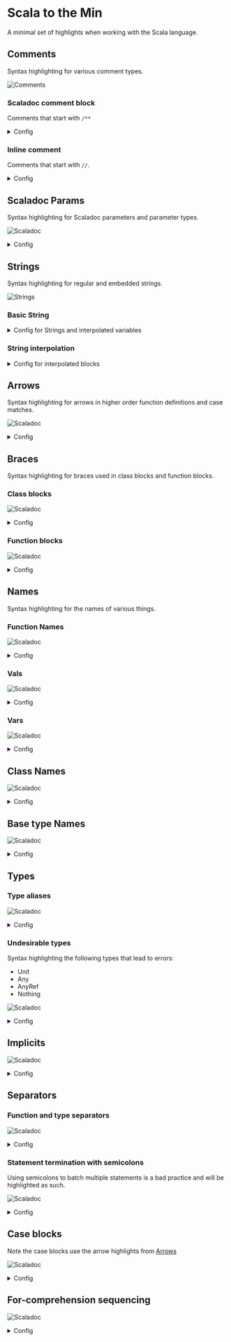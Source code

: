 # Scala to the Min

A minimal set of highlights when working with the Scala language.

## Comments

Syntax highlighting for various comment types.

![Comments](images/syntax/scala-to-the-min/scala-to-the-min-comments-small.png)

### Scaladoc comment block

Comments that start with `/**`


<details>
  <summary>Config</summary>

```
{
    "name": "Comment",
    "scope": "source.scala comment, source.scala punctuation.definition.comment",
    "foreground": "hsla(210, 15%, 47%, 1)",
    "background": "hsla(210, 15%, 6%, 1)",
}
```
</details>

### Inline comment

Comments that start with `//`.

<details>
  <summary>Config</summary>

```
{
    "name": "Inline comment",
    "scope": "source.scala comment.line.double-slash",
    "foreground": "hsla(210, 15%, 47%, 1)",
    "background": "hsla(210, 15%, 6%, 1)",
}
```
</details>

## Scaladoc Params

Syntax highlighting for Scaladoc parameters and parameter types.

![Scaladoc](images/syntax/scala-to-the-min/scala-to-the-min-scaladoc-param-small.png)


<details>
  <summary>Config</summary>

```
{
    "name": "Scaladoc Keyword",
    "scope": "source.scala keyword.other.documentation",
    "foreground": "var(blue6)",
    "font_style": "bold",
}
```
</details>


## Strings

Syntax highlighting for regular and embedded strings.

![Strings](images/syntax/scala-to-the-min/scala-to-the-min-strings-small.png)

### Basic String

<details>
  <summary>Config for Strings and interpolated variables</summary>

```
{
    "name": "String",
    "scope": "source.scala string.quoted, source.scala punctuation.definition.variable",
    "foreground": "hsla(162, 49%, 76%, 0.81)",
}
```
</details>

### String interpolation

<details>
  <summary>Config for interpolated blocks</summary>

```
{
    "name": "Embedded String",
    "scope": "source.scala source.scala.embedded",
    "foreground": "hsla(162, 49%, 76%, 0.81)",
    "font_style": "bold underline",
},
```

 </details>

 ## Arrows

 Syntax highlighting for arrows in higher order function definitions and case matches.

![Scaladoc](images/syntax/scala-to-the-min/scala-to-the-min-function-arrow-small.png)

 <details>
  <summary>Config</summary>

```
// Fat arrow
{
    "name": "Fat arrow",
    "scope": "source.scala keyword.declaration.function.arrow",
    "foreground": "var(green2)",
},

// Function arrow
{
    "name": "Function arrow",
    "scope": "source.scala keyword.operator.arrow - source.scala meta.import.scala",
    "foreground": "var(green2)",
},
```
</details>

## Braces

Syntax highlighting for braces used in class blocks and function blocks.


### Class blocks

![Scaladoc](images/syntax/scala-to-the-min/scala-to-the-min-braces-small.png)


 <details>
  <summary>Config</summary>

```
{
    "name": "Class braces",
    "scope": "source.scala meta.class.body punctuation.section.braces",
    "font_style": "underline",
}
```
</details>

### Function blocks

![Scaladoc](images/syntax/scala-to-the-min/scala-to-the-min-block-braces-small.png)

 <details>
  <summary>Config</summary>

```
{
    "name": "Block braces",
    "scope": "source.scala punctuation.section.block",
    "foreground": "var(yellow_light)",
    "font_style": "underline",
}
```
</details>


## Names

Syntax highlighting for the names of various things.

### Function Names

![Scaladoc](images/syntax/scala-to-the-min/scala-to-the-min-function-name-small.png)

 <details>
  <summary>Config</summary>

```
{
    "name": "Function name",
    "scope": "source.scala entity.name.function",
    "foreground": "var(yellow)",
    "font_style": "italic",
}
```
</details>

### Vals

![Scaladoc](images/syntax/scala-to-the-min/scala-to-the-min-vals-small.png)

 <details>
  <summary>Config</summary>

```
{
    "name": "Vals",
    "scope": "source.scala meta.class.body variable.other.constant, source.scala meta.block variable.other.constant",
    "foreground": "hsla(242, 82%, 77%, 0.78)",
}
```
</details>

### Vars

![Scaladoc](images/syntax/scala-to-the-min/scala-to-the-min-vars-small.png)

 <details>
  <summary>Config</summary>

```
{
    "name": "Vars",
    "scope": "source.scala meta.class.body variable.other.readwrite",
    "foreground": "var(red2)",
    "font_style": "stippled_underline",
}
```
</details>

## Class Names

![Scaladoc](images/syntax/scala-to-the-min/scala-to-the-min-class-name-small.png)

 <details>
  <summary>Config</summary>

```
{
    "name": "Class name",
    "scope": "source.scala entity.name.class",
    "font_style": "underline",
}
```
</details>

## Base type Names

![Scaladoc](images/syntax/scala-to-the-min/scala-to-the-min-base-type-small.png)

 <details>
  <summary>Config</summary>

```
{
    "name": "Inherited class",
    "scope": "source.scala entity.other.inherited-class.scala",
    "foreground": "var(blue6)",
    "font_style": "bold stippled_underline",
}
```
</details>

## Types

### Type aliases

![Scaladoc](images/syntax/scala-to-the-min/scala-to-the-min-type-alias-small.png)

 <details>
  <summary>Config</summary>

```
{
    "name": "Type alias",
    "scope": "source.scala entity.name.type",
    "foreground": "hsla(39, 82%, 77%, 0.78)",
}
```
</details>

### Undesirable types

Syntax highlighting the following types that lead to errors:
- Unit
- Any
- AnyRef
- Nothing

![Scaladoc](images/syntax/scala-to-the-min/scala-to-the-min-undesirable-type-small.png)

 <details>
  <summary>Config</summary>

```
{
    "name": "Undesirable types (Unit, Any, AnyRef, Nothing)",
    "scope": "storage.type.primitive.Undesirable.scala",
    "foreground": "var(red2)",
     "font_style": "stippled_underline",
}
```
</details>

## Implicits

![Scaladoc](images/syntax/scala-to-the-min/scala-to-the-min-implicits-small.png)

 <details>
  <summary>Config</summary>

```
{
    "name": "Implicits",
    "scope": "source.scala storage.modifier.implicit.scala",
    "foreground": "var(pink)",
}
```
</details>

## Separators

### Function and type separators

![Scaladoc](images/syntax/scala-to-the-mid/scala-to-the-mid-separators-small.png)

 <details>
  <summary>Config</summary>

```
{
    "name": "Sep",
    "scope": "source.scala punctuation.separator.scala - meta.import.selector",
    "foreground": "var(pink_lighter)",
    "background": "hsla(210, 15%, 6%, 1)",
}
```
</details>


### Statement termination with semicolons

Using semicolons to batch multiple statements is a bad practice and will be highlighted as such.

![Scaladoc](images/syntax/scala-to-the-min/scala-to-the-min-semicolon-small.png)

 <details>
  <summary>Config</summary>

```
{
    "name": "Punctuation",
    "scope": "source.scala punctuation.terminator",
    "foreground": "var(red2)",
    "font_style": "stippled_underline",
}
```
</details>


## Case blocks

Note the case blocks use the arrow highlights from [Arrows](#arrows)

![Scaladoc](images/syntax/scala-to-the-min/scala-to-the-min-case-block-small.png)

 <details>
  <summary>Config</summary>

```
{
    "name": "Keyword Case statement",
    "scope": "source.scala meta.block.scala keyword.declaration.other.scala",
    "foreground": "var(green2)",
},
```
</details>

## For-comprehension sequencing

![Scaladoc](images/syntax/scala-to-the-min/scala-to-the-min-for-comp-seq-small.png)

 <details>
  <summary>Config</summary>

```
{
    "name": "for-comp left arrow",
    "scope": "source.scala keyword.operator.assignment.scala keyword.operator.assignment.forleftarrow.scala",
    "foreground": "var(green2)",
}
```
</details>
